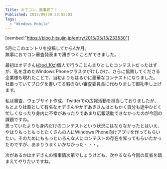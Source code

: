```yaml
---
Title: おでコン、無事終了！
Published: 2015/09/30 23:55:03
Tags:
  - "Windows Mobile"
---
```

 

[oembed:"https://blog.hitsujin.jp/entry/2015/05/13/233530"]

5月にこのエントリを投稿してから4か月。  
無事におでコン審査発表まで漕ぎつくことができました。  

最初はオデさん([@od_10z](http://www.twitter.com/od_10z))個人で行うこじんまりとしたコンテストだったはずが、私を含めたWindows Phoneクラスタがけしかけ、さらに協賛してくださる企業様も現れたことで、当初よりもはるかに豪華なコンテストになりました。  
社畜っていてブログを書いてる暇のない審査委員長に代わりまして御礼申し上げます。  

私は審査、ウェブサイト作成、Twitterでの広報活動を担当しておりましたが、もとより社畜として有名なオデさんやかずあきさんはともかく自分も途中ひどく忙しくなったり身内に不幸があったりであまり広報活動できなかったのが今回の課題ですね。  
思っていたよりも身内だけのコンテストという状況にはならなかったとはいえ、やはりもっともっとたくさんの人にWindows Phone向けアプリを作ってもらいたい。そのためにももっといろんな人にコンテストの存在を知ってもらいたかったのですが、あまりうまくいかなかった・・・。  

次があるかはオデさんの懐事情次第でしょうけども、次やるなら今回の反省を踏まえてやりたいですね。  